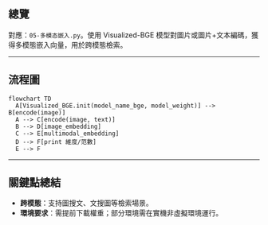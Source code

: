 ## 總覽

對應：`05-多模态嵌入.py`。使用 Visualized-BGE 模型對圖片或圖片+文本編碼，獲得多模態嵌入向量，用於跨模態檢索。

---

## 流程圖

```mermaid
flowchart TD
  A[Visualized_BGE.init(model_name_bge, model_weight)] --> B[encode(image)]
  A --> C[encode(image, text)]
  B --> D[image_embedding]
  C --> E[multimodal_embedding]
  D --> F[print 維度/范數]
  E --> F
```

---

## 關鍵點總結

- **跨模態**：支持圖搜文、文搜圖等檢索場景。
- **環境要求**：需提前下載權重；部分環境需在實機非虛擬環境運行。


